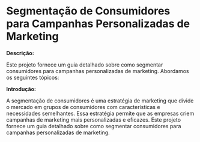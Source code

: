 # Segmentação de Consumidores para Campanhas Personalizadas de Marketing

**Descrição:**

Este projeto fornece um guia detalhado sobre como segmentar consumidores para campanhas personalizadas de marketing. Abordamos os seguintes tópicos:

**Introdução:**

A segmentação de consumidores é uma estratégia de marketing que divide o mercado em grupos de consumidores com características e necessidades semelhantes. Essa estratégia permite que as empresas criem campanhas de marketing mais personalizadas e eficazes.
Este projeto fornece um guia detalhado sobre como segmentar consumidores para campanhas personalizadas de marketing. 
